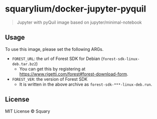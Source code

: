 # squarylium/docker-jupyter-pyquil

> Jupyter with pyQuil image based on jupyter/minimal-notebook

## Usage
To use this image, please set the following ARGs.
- `FOREST_URL`: the url of Forest SDK for Debian (`forest-sdk-linux-deb.tar.bz2`)
  - You can get this by registering at https://www.rigetti.com/forest#forest-download-form.
- `FOREST_VER`: the version of Forest SDK
  - It is written in the above archive as `forest-sdk-***-linux-deb.run`.

## License
MIT License &copy; Squary
